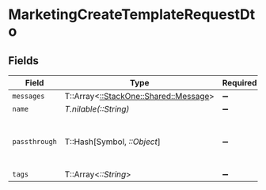 # MarketingCreateTemplateRequestDto


## Fields

| Field                                                                   | Type                                                                    | Required                                                                | Description                                                             | Example                                                                 |
| ----------------------------------------------------------------------- | ----------------------------------------------------------------------- | ----------------------------------------------------------------------- | ----------------------------------------------------------------------- | ----------------------------------------------------------------------- |
| `messages`                                                              | T::Array<[::StackOne::Shared::Message](../../models/shared/message.md)> | :heavy_minus_sign:                                                      | N/A                                                                     |                                                                         |
| `name`                                                                  | *T.nilable(::String)*                                                   | :heavy_minus_sign:                                                      | N/A                                                                     |                                                                         |
| `passthrough`                                                           | T::Hash[Symbol, *::Object*]                                             | :heavy_minus_sign:                                                      | Value to pass through to the provider                                   | {<br/>"other_known_names": "John Doe"<br/>}                             |
| `tags`                                                                  | T::Array<*::String*>                                                    | :heavy_minus_sign:                                                      | N/A                                                                     |                                                                         |